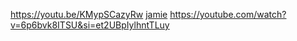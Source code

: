https://youtu.be/KMypSCazyRw
[jamie](https://m.youtube.com/results?search_query=mojito+bbc)
https://youtube.com/watch?v=6p6bvk8ITSU&si=et2UBpIylhntTLuy
